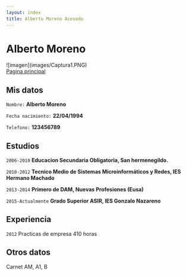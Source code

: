 ```yaml
---
layout: index
title: Alberto Moreno Acevedo
---
```

# Alberto Moreno 

<div><img ![imagen](images/Captura1.PNG) width="200px" align="right"></div> 
![imagen](images/Captura1.PNG) 

<div>
<a href="https://albertomorenoacevedo.github.io/">Pagina principal</a>
</div>

## Mis datos

`Nombre:` 
__Alberto Moreno__                    

`Fecha nacimiento:` 
__22/04/1994__

`Telefono:`
__123456789__


## Estudios

`2006-2010`
__Educacion Secundaria Obligatoria, San hermenegildo.__

`2010-2012`
__Tecnico Medio de Sistemas Microinformáticos y Redes, IES Hermano Machado__

`2013-2014`
__Primero de DAM, Nuevas Profesiones (Eusa)__

`2015-Actualmente`
__Grado Superior ASIR, IES Gonzalo Nazareno__

## Experiencia

`2012` Practicas de empresa 410 horas

## Otros datos

Carnet AM, A1, B



